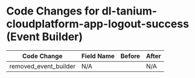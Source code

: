 # Code Changes for dl-tanium-cloudplatform-app-logout-success (Event Builder)

| Code Change | Field Name | Before | After |
|-------------|------------|--------|-------|
| removed_event_builder | N/A |  | N/A |